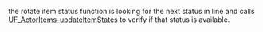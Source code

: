 the rotate item status function is looking for the next status in line and calls [UF_ActorItems-updateItemStates](../User%20Functions/UF_ActorItems-updateItemStates.md) to verify if that status is available.